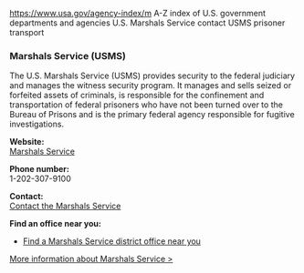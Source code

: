 

https://www.usa.gov/agency-index/m
A-Z index of U.S. government departments and agencies
U.S. Marshals Service contact
USMS prisoner transport

### Marshals Service (USMS)  
The U.S. Marshals Service (USMS) provides security to the federal judiciary and manages the witness security program. It manages and sells seized or forfeited assets of criminals, is responsible for the confinement and transportation of federal prisoners who have not been turned over to the Bureau of Prisons and is the primary federal agency responsible for fugitive investigations.

**Website:**  
[Marshals Service](http://www.usdoj.gov/marshals/)

**Phone number:**  
1-202-307-9100

**Contact:**  
[Contact the Marshals Service](https://www.usmarshals.gov/who-we-are/contact-us)

**Find an office near you:**  
* [Find a Marshals Service district office near you](https://www.usmarshals.gov/who-we-are/contact-us/district-office-contact-information)

[More information about Marshals Service >](https://www.usa.gov/agencies/u-s-marshals-service)
